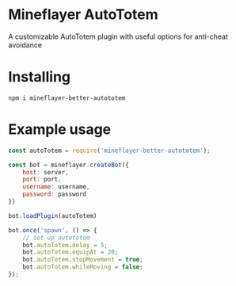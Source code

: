 # Mineflayer AutoTotem
A customizable AutoTotem plugin with useful options for anti-cheat avoidance

# Installing
`npm i mineflayer-better-autototem`

# Example usage
```js
const autoTotem = require('mineflayer-better-autototem');

const bot = mineflayer.createBot({
    host: server,
    port: port,
    username: username,
    password: password
})

bot.loadPlugin(autoTotem)

bot.once('spawn', () => {
    // set up autototem
    bot.autoTotem.delay = 5;
    bot.autoTotem.equipAt = 20;
    bot.autoTotem.stopMovement = true;
    bot.autoTotem.whileMoving = false;
});
```